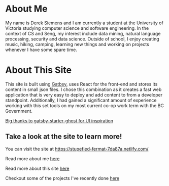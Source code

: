 # About Me

My name is Derek Siemens and I am currently a student at the University of Victoria studying computer science and software engineering. In the context of CS and Seng, my interest include data mining, natural language processing, security and data science. Outside of school, I enjoy creating music, hiking, camping, learning new things and working on projects whenever I have some spare time.

# About This Site

This site is built using [Gatbsy](https://www.gatsbyjs.org/), uses React for the front-end and stores its content in small json files. I chose this combination as it creates a fast web application that is very easy to deploy and add content to from a developer standpoint. Additionally, I had gained a significant amount of experience working with this set tools on my most current co-op work term with the BC Government.

[Big thanks to gatsby-starter-ghost for UI inspiration](https://github.com/TryGhost/gatsby-starter-ghost)

## Take a look at the site to learn more!

You can visit the site at https://stupefied-fermat-7da87a.netlify.com/

Read more about me [here](https://stupefied-fermat-7da87a.netlify.com/About-Me)

Read more about this site [here](https://stupefied-fermat-7da87a.netlify.com/About-This-Site)

Checkout some of the projects I've recently done [here](https://stupefied-fermat-7da87a.netlify.com/Projects)
